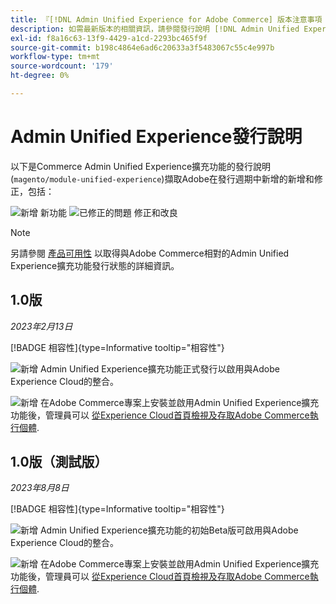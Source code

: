 ```yaml
---
title: 『[!DNL Admin Unified Experience for Adobe Commerce] 版本注意事項
description: 如需最新版本的相關資訊，請參閱發行說明 [!DNL Admin Unified Experience] Commerce的擴充功能。
exl-id: f8a16c63-13f9-4429-a1cd-2293bc465f9f
source-git-commit: b198c4864e6ad6c20633a3f5483067c55c4e997b
workflow-type: tm+mt
source-wordcount: '179'
ht-degree: 0%

---
```


# Admin Unified Experience發行說明

以下是Commerce Admin Unified Experience擴充功能的發行說明(`magento/module-unified-experience`)擷取Adobe在發行週期中新增的新增和修正，包括：

![新增](../assets/new.svg) 新功能
![已修正的問題](../assets/fix.svg) 修正和改良


>[!NOTE]
>
>另請參閱 [產品可用性](https://experienceleague.adobe.com/docs/commerce-operations/release/product-availability.html) 以取得與Adobe Commerce相對的Admin Unified Experience擴充功能發行狀態的詳細資訊。

## 1.0版

*2023年2月13日*

[!BADGE 相容性]{type=Informative tooltip="相容性"}

![新增](../assets/new.svg) Admin Unified Experience擴充功能正式發行以啟用與Adobe Experience Cloud的整合。

![新增](../assets/new.svg) 在Adobe Commerce專案上安裝並啟用Admin Unified Experience擴充功能後，管理員可以 [從Experience Cloud首頁檢視及存取Adobe Commerce執行個體](admin-unified-experience-integration-overview.md).


## 1.0版（測試版）

*2023年8月8日*

[!BADGE 相容性]{type=Informative tooltip="相容性"}

![新增](../assets/new.svg) Admin Unified Experience擴充功能的初始Beta版可啟用與Adobe Experience Cloud的整合。

![新增](../assets/new.svg) 在Adobe Commerce專案上安裝並啟用Admin Unified Experience擴充功能後，管理員可以 [從Experience Cloud首頁檢視及存取Adobe Commerce執行個體](admin-unified-experience-integration-overview.md).

